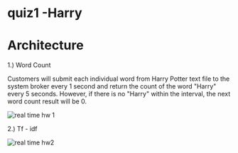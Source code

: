 
# quiz1 -Harry


# Architecture
1.) Word Count

Customers will submit each individual word from Harry Potter text file to the system broker every 1 second and return the count of the word "Harry" every 5 seconds. However, if there is no "Harry" within the interval, the next word count result will be 0.

![real time hw 1](https://user-images.githubusercontent.com/16721067/134716824-3cda89d5-0f03-4fbd-9129-5461df41828e.PNG)



2.) Tf - idf

![real time hw2](https://user-images.githubusercontent.com/31241949/134756908-4bdd387e-b9a3-4f6c-b892-5e8d3b99de63.png)
